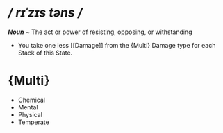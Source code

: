 # */ rɪˈzɪs təns /*
***Noun*** ~ The act or power of resisting, opposing, or withstanding

- You take one less [[Damage]] from the {Multi} Damage type for each Stack of this State.
# {Multi}
- Chemical
- Mental
- Physical
- Temperate